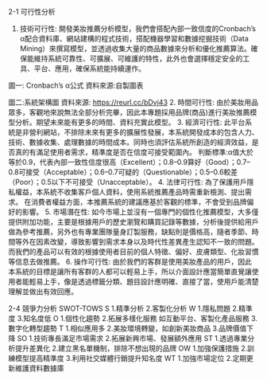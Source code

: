 2-1 可行性分析
1.	技術可行性:
開發美妝推薦分析模型，我們會搭配內部一致信度的Cronbach’s α配合資料庫、網站建構的程式技術，搭配機器學習和數據挖掘技術（Data Mining）來撰寫模型，並透過收集大量的商品數據來分析和優化推薦算法。確保能維持系統可靠性、可擴展、可維護的特性，此外也會選擇穩定安全的工具、平台、應用，確保系統能持續運作。

 
圖一: Cronbach’s α公式 資料來源:自製圖表
 
圖二:系統架構圖 資料來源: https://reurl.cc/bDvj43
2.	時間可行性:
由於美妝用品眾多，客觀地來說無法全部分析完畢，因此本專題採用品牌(商品)進行美妝推薦模型分析。期望未來能有更多的時間、資料充實此模型。
3.	經濟可行性:
此平台系統是非營利網站，不排除未來有更多的擴展性發展，本系統開發成本的包含人力、技術、數據收集、處理數據的時間成本。同時也須評估系統所創造的經濟效益，是否真的有滿足使用者需求，精準度是否在信度可接受範圍內。
判斷標準:α值大於等於0.9，代表內部一致性信度很高（Excellent）；0.8–0.9算好（Good）；0.7–0.8可接受（Acceptable）；0.6–0.7可疑的（Questionable）；0.5–0.6較差（Poor）；0.5以下不可接受（Unacceptable）。
4.	法律可行性:
為了保護用戶隱私權益，本系統不收集客戶個人資料，使用系統推薦產品時需重新檢測、提出需求。 
在消費者權益方面，本推薦系統的建議應基於客觀的標準，不會受到品牌偏好的影響。
5.	市場潛在性:
如今市場上並沒有一個專門的個性化推薦模型，大多僅提供附加功能，主要是根據用戶的歷史瀏覽和購買記錄等數據，分析後提供給用戶做為參考推薦，另外也有專業團隊量身訂製服務，缺點則是價格高，隨者季節、時間等外在因素改變，導致影響到需求本身以及時代性差異產生認知不一致的問題。而我們的產品可以有效的根據使用者目前的個人特徵、偏好、皮膚類型、化妝習慣等信息去做推薦。
6.	操作可行性:
由於我們的客群是使用美妝產品的用戶，因此本系統的目標是讓所有客群的人都可以輕易上手，所以介面設計應當簡單直覺讓使用者能輕易上手，像是透過標籤分類、題目設計應明確、直接了當，使用戶能清楚理解並做出有效回應。

2-4 競爭力分析 SWOT-TOWS
S
1.精準分析
2.客製化分析
W
1.隱私問題
2.精準度
3.知名度低
O
1.個性化趨勢
2.拓展多樣化服務 如互動平台、客製化產品服務
3.數字化轉型趨勢
T
1.相似應用多
2.美妝環境轉變，如創新美妝商品
3.品牌價值下降
SO
1.技術專長滿足市場需求
2.拓展新興市場、發展額外應用
ST
1.透過專業分析提升差異化
2.建立黑名單機制，排除不想出現的品牌
OW
1.加強保護措施
2.訓練模型提高精準度
3.利用社交媒體行銷提升知名度
WT
1.加強市場定位
2.定期更新維護資料數據庫
